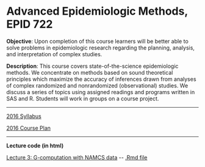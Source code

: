 # Advanced Epidemiologic Methods, EPID 722


**Objective**:	Upon completion of this course learners will be better able to solve problems in epidemiologic research regarding the planning, analysis, and interpretation of complex studies.

**Description**:	This course covers state-of-the-science epidemiologic methods. We concentrate on methods based on sound theoretical principles which maximize the accuracy of inferences drawn from analyses of complex randomized and nonrandomized (observational) studies. We discuss a series of topics using assigned readings and programs written in SAS and R. Students will work in groups on a course project.

***

[2016 Syllabus](syllabus-2.Rmd)

[2016 Course Plan](http://unc-epid-722.github.io/2016/syllabus-1.html)

---

**Lecture code (in html)**

[Lecture 3: G-computation with NAMCS data](http://unc-epid-722.github.io/2016/L03-gcomp.html) -- [.Rmd file](lectures/L03-gcomp/L03-gcomp.Rmd)




